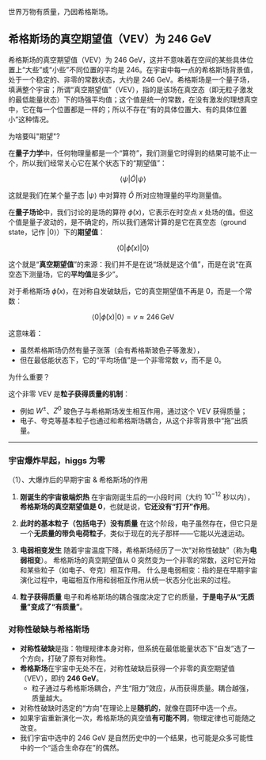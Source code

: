 世界万物有质量，乃因希格斯场。

## 希格斯场的真空期望值（VEV）为 246 GeV

希格斯场的真空期望值（VEV）为 246 GeV，这并不意味着在空间的某些具体位置上“大些”或“小些”不同位置的平均是 246。在宇宙中每一点的希格斯场背景值，处于一个稳定的、非零的常数状态，大约是 246 GeV。希格斯场是一个量子场，填满整个宇宙；所谓“真空期望值”（VEV），指的是该场在真空态（即无粒子激发的最低能量状态）下的场强平均值；这个值是统一的常数，在没有激发的理想真空中，它在每一个位置都是一样的；所以不存在“有的具体位置大、有的具体位置小”这种情况。

为啥要叫"期望"?

在**量子力学**中，任何物理量都是一个“算符”，我们测量它时得到的结果可能不止一个，所以我们经常关心它在某个状态下的“期望值”：

$$
\langle \psi | \hat{O} | \psi \rangle
$$

这就是我们在某个量子态 $|\psi\rangle$ 中对算符 $\hat{O}$ 所对应物理量的平均测量值。

在**量子场论**中，我们讨论的是场的算符 $\hat{\phi}(x)$，它表示在时空点 $x$ 处场的值。但这个值是量子波动的，是不确定的，所以我们通常计算的是它在真空态（ground state，记作 $|0\rangle$）下的**期望值**：

$$
\langle 0 | \hat{\phi}(x) | 0 \rangle
$$

这个就是“**真空期望值**”的来源：我们并不是在说“场就是这个值”，而是在说“在真空态下测量场，它的**平均值**是多少”。

对于希格斯场 $\hat{\phi}(x)$，在对称自发破缺后，它的真空期望值不再是 0，而是一个常数：

$$
\langle 0 | \hat{\phi}(x) | 0 \rangle = v \approx 246 \, \text{GeV}
$$

这意味着：

* 虽然希格斯场仍然有量子涨落（会有希格斯玻色子等激发），
* 但在最低能状态下，它的“平均场值”是一个非零常数 $v$，而不是 0。

为什么重要？

这个非零 VEV 是**粒子获得质量的机制**：

* 例如 $W^\pm$、$Z^0$ 玻色子与希格斯场发生相互作用，通过这个 VEV 获得质量；
* 电子、夸克等基本粒子也通过和希格斯场耦合，从这个非零背景中“拖”出质量。

-----

### 宇宙爆炸早起，higgs 为零

（1）、大爆炸后的早期宇宙 & 希格斯场的作用

1. **刚诞生的宇宙极端炽热**
   在宇宙刚诞生后的一小段时间（大约 $10^{-12}$ 秒以内），**希格斯场的真空期望值是 0**，也就是说，**它还没有“打开”作用**。

2. **此时的基本粒子（包括电子）没有质量**
   在这个阶段，电子虽然存在，但它只是一个**无质量的带负电荷粒子**，类似于现在的光子那样——它能以光速运动。

3. **电弱相变发生**
   随着宇宙温度下降，希格斯场经历了一次“对称性破缺”（称为**电弱相变**）。
   希格斯场的真空期望值从 0 突然变为一个非零的常数，这时它开始和某些粒子（如电子、夸克）相互作用。
   什么是电弱相变：指的是在早期宇宙演化过程中，电磁相互作用和弱相互作用从统一状态分化出来的过程。
4. **粒子获得质量**
   电子和希格斯场的耦合强度决定了它的质量，**于是电子从“无质量”变成了“有质量”**。

### 对称性破缺与希格斯场

- **对称性破缺**是指：物理规律本身对称，但系统在最低能量状态下“自发”选了一个方向，打破了原有对称性。
- **希格斯场**在宇宙中无处不在，对称性破缺后获得一个非零的真空期望值（VEV），即约 **246 GeV**。
  - 粒子通过与希格斯场耦合，产生“阻力”效应，从而获得质量。耦合越强，质量越大。
- 对称性破缺时选定的“方向”在理论上是**随机的**，就像在圆环中选一个点。
- 如果宇宙重新演化一次，希格斯场的真空值**有可能不同**，物理定律也可能随之改变。
- 我们宇宙中选中的 246 GeV 是自然历史中的一个结果，也可能是众多可能性中的一个“适合生命存在”的偶然。
